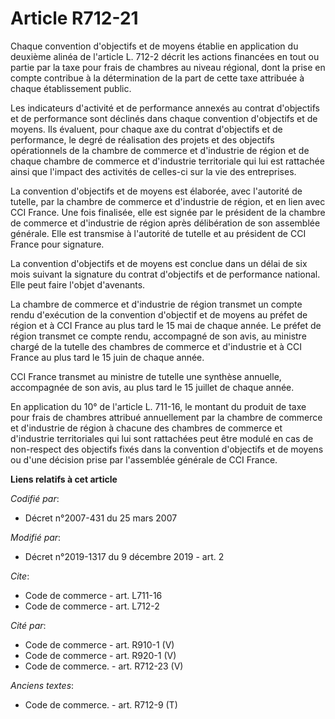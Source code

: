 # Article R712-21

Chaque convention d'objectifs et de moyens établie en application du deuxième alinéa de l'article L. 712-2 décrit les actions
financées en tout ou partie par la taxe pour frais de chambres au niveau régional, dont la prise en compte contribue à la
détermination de la part de cette taxe attribuée à chaque établissement public. 

Les indicateurs d'activité et de performance annexés au contrat d'objectifs et de performance sont déclinés dans chaque
convention d'objectifs et de moyens. Ils évaluent, pour chaque axe du contrat d'objectifs et de performance, le degré de
réalisation des projets et des objectifs opérationnels de la chambre de commerce et d'industrie de région et de chaque
chambre de commerce et d'industrie territoriale qui lui est rattachée ainsi que l'impact des activités de celles-ci sur la
vie des entreprises. 

La convention d'objectifs et de moyens est élaborée, avec l'autorité de tutelle, par la chambre de commerce et d'industrie de
région, et en lien avec CCI France. Une fois finalisée, elle est signée par le président de la chambre de commerce et
d'industrie de région après délibération de son assemblée générale. Elle est transmise à l'autorité de tutelle et au
président de CCI France pour signature. 

La convention d'objectifs et de moyens est conclue dans un délai de six mois suivant la signature du contrat d'objectifs et
de performance national. Elle peut faire l'objet d'avenants. 

La chambre de commerce et d'industrie de région transmet un compte rendu d'exécution de la convention d'objectif et de moyens
au préfet de région et à CCI France au plus tard le 15 mai de chaque année. Le préfet de région transmet ce compte rendu,
accompagné de son avis, au ministre chargé de la tutelle des chambres de commerce et d'industrie et à CCI France au plus tard
le 15 juin de chaque année. 

CCI France transmet au ministre de tutelle une synthèse annuelle, accompagnée de son avis, au plus tard le 15 juillet de
chaque année. 

En application du 10° de l'article L. 711-16, le montant du produit de taxe pour frais de chambres attribué annuellement par
la chambre de commerce et d'industrie de région à chacune des chambres de commerce et d'industrie territoriales qui lui sont
rattachées peut être modulé en cas de non-respect des objectifs fixés dans la convention d'objectifs et de moyens ou d'une
décision prise par l'assemblée générale de CCI France.

**Liens relatifs à cet article**

_Codifié par_:

  - Décret n°2007-431 du 25 mars 2007

_Modifié par_:

  - Décret n°2019-1317 du 9 décembre 2019 - art. 2

_Cite_:

  - Code de commerce - art. L711-16
  - Code de commerce - art. L712-2

_Cité par_:

  - Code de commerce - art. R910-1 (V)
  - Code de commerce - art. R920-1 (V)
  - Code de commerce. - art. R712-23 (V)

_Anciens textes_:

  - Code de commerce. - art. R712-9 (T)
